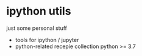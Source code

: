 # ipython utils
just some personal stuff
* tools for ipython / jupyter
* python-related recepie collection
python >= 3.7
